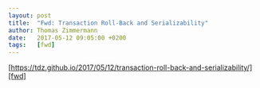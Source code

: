 ```yaml
---
layout: post
title:  "Fwd: Transaction Roll-Back and Serializability"
author: Thomas Zimmermann
date:   2017-05-12 09:05:00 +0200
tags:   [fwd]
---
```

[https://tdz.github.io/2017/05/12/transaction-roll-back-and-serializability/][fwd]

[fwd]:  https://tdz.github.io/2017/05/12/transaction-roll-back-and-serializability/
